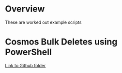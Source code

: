# Overview
These are worked out example scripts

# Cosmos Bulk Deletes using PowerShell
[Link to Github folder](cosmos-bulk-delete/README.MD)

